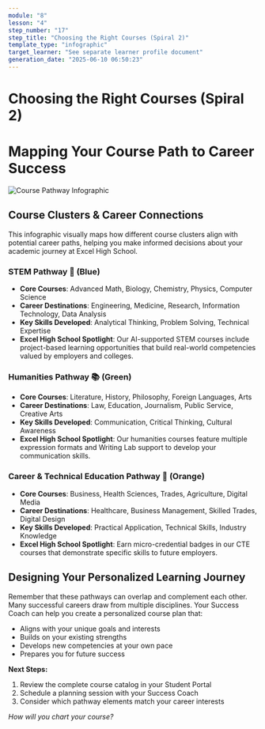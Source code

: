 ```yaml
---
module: "8"
lesson: "4"
step_number: "17"
step_title: "Choosing the Right Courses (Spiral 2)"
template_type: "infographic"
target_learner: "See separate learner profile document"
generation_date: "2025-06-10 06:50:23"
---
```


# Choosing the Right Courses (Spiral 2)

# Mapping Your Course Path to Career Success

![Course Pathway Infographic](https://i.imgur.com/placeholder.jpg)

## Course Clusters & Career Connections

This infographic visually maps how different course clusters align with potential career paths, helping you make informed decisions about your academic journey at Excel High School.

### STEM Pathway 🔬 (Blue)
- **Core Courses**: Advanced Math, Biology, Chemistry, Physics, Computer Science
- **Career Destinations**: Engineering, Medicine, Research, Information Technology, Data Analysis
- **Key Skills Developed**: Analytical Thinking, Problem Solving, Technical Expertise
- **Excel High School Spotlight**: Our AI-supported STEM courses include project-based learning opportunities that build real-world competencies valued by employers and colleges.

### Humanities Pathway 📚 (Green)
- **Core Courses**: Literature, History, Philosophy, Foreign Languages, Arts
- **Career Destinations**: Law, Education, Journalism, Public Service, Creative Arts
- **Key Skills Developed**: Communication, Critical Thinking, Cultural Awareness
- **Excel High School Spotlight**: Our humanities courses feature multiple expression formats and Writing Lab support to develop your communication skills.

### Career & Technical Education Pathway 🔧 (Orange)
- **Core Courses**: Business, Health Sciences, Trades, Agriculture, Digital Media
- **Career Destinations**: Healthcare, Business Management, Skilled Trades, Digital Design
- **Key Skills Developed**: Practical Application, Technical Skills, Industry Knowledge
- **Excel High School Spotlight**: Earn micro-credential badges in our CTE courses that demonstrate specific skills to future employers.

## Designing Your Personalized Learning Journey

Remember that these pathways can overlap and complement each other. Many successful careers draw from multiple disciplines. Your Success Coach can help you create a personalized course plan that:

- Aligns with your unique goals and interests
- Builds on your existing strengths
- Develops new competencies at your own pace
- Prepares you for future success

**Next Steps:**
1. Review the complete course catalog in your Student Portal
2. Schedule a planning session with your Success Coach
3. Consider which pathway elements match your career interests

*How will you chart your course?*